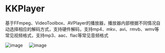 # KKPlayer
基于FFmpeg、VideoToolbox、AVPlayer的播放器，播放器内部根据不同情况自动选择相应的解码方式，支持硬件解码，支持mp4、mkv、avi、rmvb、wmv等常见视频格式，支持mp3、aac、flac等常见音频格式



![image](https://github.com/KKFinger/KKToydayNews/blob/master/截图/1.PNG)     ![image](https://github.com/KKFinger/KKToydayNews/blob/master/截图/2.PNG)
